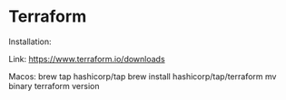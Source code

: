 # Terraform

Installation:

Link:
https://www.terraform.io/downloads

Macos:
brew tap hashicorp/tap
brew install hashicorp/tap/terraform
mv binary
terraform version
